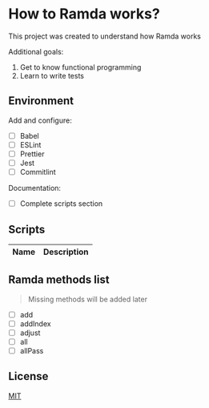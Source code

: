 # How to Ramda works?

This project was created to understand how Ramda works

Additional goals:

1. Get to know functional programming
2. Learn to write tests

## Environment

Add and configure:

- [ ] Babel
- [ ] ESLint
- [ ] Prettier
- [ ] Jest
- [ ] Commitlint

Documentation:

- [ ] Complete scripts section

## Scripts

| Name | Description |
|------|-------------|

## Ramda methods list

> Missing methods will be added later

- [ ] add
- [ ] addIndex
- [ ] adjust
- [ ] all
- [ ] allPass

## License

[MIT](/license)
